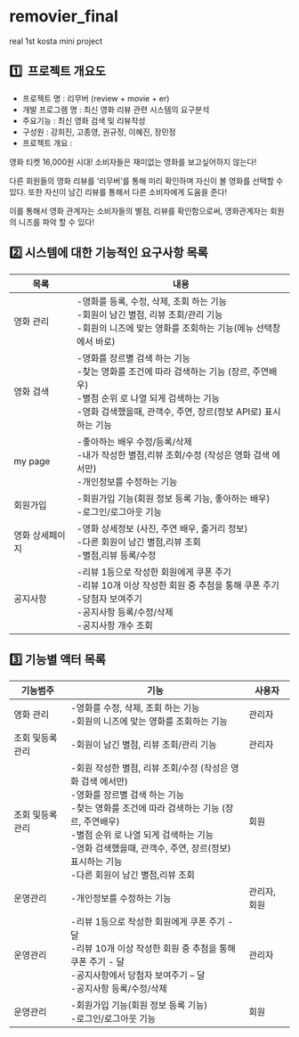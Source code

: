 # removier_final
real 1st kosta mini project
## 1️⃣  프로젝트 개요도

- 프로젝트 명 : 리무버 (review + movie + er)
- 개발 프로그램 명 : 최신 영화 리뷰 관련 시스템의 요구분석
- 주요기능 : 최신 영화 검색 및 리뷰작성
- 구성원 : 강희진, 고종영, 권규정, 이혜진, 장민정
- 프로젝트 개요 :

영화 티켓 16,000원 시대! 소비자들은 재미없는 영화를 보고싶어하지 않는다!

다른 회원들의 영화 리뷰를 ‘리무버’를 통해 미리 확인하며 자신이 볼 영화를 선택할 수 있다. 또한 자신이 남긴 리뷰를 통해서 다른 소비자에게 도움을 준다!

이를 통해서 영화 관계자는 소비자들의 별점, 리뷰를 확인함으로써, 영화관계자는 회원의 니즈를 파악 할 수 있다!

## 2️⃣ 시스템에 대한 기능적인 요구사항 목록

| 목록 | 내용 |
| --- | --- |
| 영화 관리 | -영화를 등록, 수정, 삭제, 조회 하는 기능<br>-회원이 남긴 별점, 리뷰 조회/관리 기능<br>-회원의 니즈에 맞는 영화를 조회하는 기능(메뉴 선택창에서 바로) |
| 영화 검색 | -영화를 장르별 검색 하는 기능<br>-찾는 영화를 조건에 따라 검색하는 기능 (장르, 주연배우)<br>-별점 순위 로 나열 되게 검색하는 기능<br>-영화 검색했을때, 관객수, 주연, 장르(정보 API로) 표시하는 기능 |
| my page | -좋아하는 배우 수정/등록/삭제<br>-내가 작성한 별점,리뷰 조회/수정 (작성은 영화 검색 에서만)<br>-개인정보를 수정하는 기능 |
| 회원가입 | -회원가입 기능(회원 정보 등록 기능, 좋아하는 배우)<br>-로그인/로그아웃 기능 |
| 영화 상세페이지 | -영화 상세정보 (사진, 주연 배우, 줄거리 정보)<br>-다른 회원이 남긴 별점,리뷰 조회<br>-별점,리뷰 등록/수정 |
| 공지사항 | -리뷰 1등으로 작성한 회원에게 쿠폰 주기<br>-리뷰 10개 이상 작성한 회원 중 추첨을 통해 쿠폰 주기<br>-당첨자 보여주기<br>-공지사항 등록/수정/삭제<br>-공지사항 개수 조회 |

## 3️⃣ 기능별 액터 목록

| 기능범주 | 기능 | 사용자 |
| --- | --- | --- |
| 영화 관리 | -영화를 수정, 삭제, 조회 하는 기능<br>-회원의 니즈에 맞는 영화를 조회하는 기능 | 관리자 |
| 조회 및등록 관리 | -회원이 남긴 별점, 리뷰 조회/관리 기능 | 관리자 |
| 조회 및등록 관리 | -회원 작성한 별점, 리뷰 조회/수정 (작성은 영화 검색 에서만)<br>-영화를 장르별 검색 하는 기능<br>-찾는 영화를 조건에 따라 검색하는 기능 (장르, 주연배우)<br>-별점 순위 로 나열 되게 검색하는 기능<br>-영화 검색했을때, 관객수, 주연, 장르(정보) 표시하는 기능<br>-다른 회원이 남긴 별점,리뷰 조회 | 회원 |
| 운영관리 | -개인정보를 수정하는 기능 | 관리자, 회원 |
| 운영관리 | -리뷰 1등으로 작성한 회원에게 쿠폰 주기 - 달<br>-리뷰 10개 이상 작성한 회원 중 추첨을 통해 쿠폰 주기 - 달<br>-공지사항에서 당첨자 보여주기 – 달<br>-공지사항 등록/수정/삭제 | 관리자 |
| 운영관리 | -회원가입 기능(회원 정보 등록 기능)<br>-로그인/로그아웃 기능 | 회원 |
